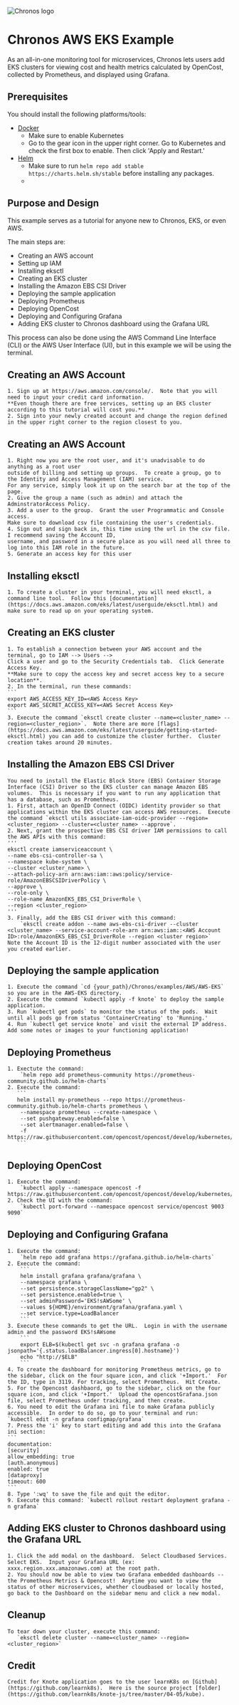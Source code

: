![Chronos logo](https://raw.githubusercontent.com/Chronos2-0/Chronos/master/app/assets/logo2.png)

# Chronos AWS EKS Example

As an all-in-one monitoring tool for microservices, Chronos lets users add EKS clusters for viewing cost and health metrics calculated by OpenCost, collected by Prometheus, and displayed using Grafana. 

## Prerequisites

You should install the following platforms/tools:
- [Docker](https://docs.docker.com/get-docker/)
    - Make sure to enable Kubernetes
    - Go to the gear icon in the upper right corner.  Go to Kubernetes and check the first box to enable.  Then click 'Apply and Restart.'
- [Helm](https://helm.sh/docs/intro/install/)
    - Make sure to run `helm repo add stable https://charts.helm.sh/stable` before installing any packages.
    - 

## Purpose and Design

This example serves as a tutorial for anyone new to Chronos, EKS, or even AWS. 

The main steps are:
- Creating an AWS account
- Setting up IAM
- Installing eksctl
- Creating an EKS cluster
- Installing the Amazon EBS CSI Driver
- Deploying the sample application
- Deploying Prometheus
- Deploying OpenCost
- Deploying and Configuring Grafana
- Adding EKS cluster to Chronos dashboard using the Grafana URL

This process can also be done using the AWS Command Line Interface (CLI) or the AWS User Interface (UI), but in this example we will be using the terminal.

## Creating an AWS Account

    1. Sign up at https://aws.amazon.com/console/.  Note that you will need to input your credit card information.  
    **Even though there are free services, setting up an EKS cluster according to this tutorial will cost you.**  
    2. Sign into your newly created account and change the region defined in the upper right corner to the region closest to you.

## Creating an AWS Account
    1. Right now you are the root user, and it's unadvisable to do anything as a root user 
    outside of billing and setting up groups.  To create a group, go to the Identity and Access Management (IAM) service. 
    For any service, simply look it up on the search bar at the top of the page.  
    2. Give the group a name (such as admin) and attach the AdminstratorAccess Policy.  
    3. Add a user to the group.  Grant the user Programmatic and Console access.  
    Make sure to download csv file containing the user's credentials. 
    4. Sign out and sign back in, this time using the url in the csv file.  I recommend saving the Account ID,
    username, and password in a secure place as you will need all three to log into this IAM role in the future.   
    5. Generate an access key for this user

## Installing eksctl
    1. To create a cluster in your terminal, you will need eksctl, a command line tool.  Follow this [documentation](https://docs.aws.amazon.com/eks/latest/userguide/eksctl.html) and make sure to read up on your operating system. 

## Creating an EKS cluster
    1. To establish a connection between your AWS account and the terminal, go to IAM --> Users --> 
    Click a user and go to the Security Credentials tab.  Click Generate Access Key.  
    **Make sure to copy the access key and secret access key to a secure location**.
    2. In the terminal, run these commands:
    ```
    export AWS_ACCESS_KEY_ID=<AWS Access Key>
    export AWS_SECRET_ACCESS_KEY=<AWS Secret Access Key>
    ``` 
    3. Execute the command `eksctl create cluster --name=<cluster_name> --region=<cluster_region>`.  Note there are more [flags](https://docs.aws.amazon.com/eks/latest/userguide/getting-started-eksctl.html) you can add to customize the cluster further.  Cluster creation takes around 20 minutes. 

## Installing the Amazon EBS CSI Driver
    You need to install the Elastic Block Store (EBS) Container Storage Interface (CSI) Driver so the EKS cluster can manage Amazon EBS volumes.  This is necessary if you want to run any application that has a database, such as Prometheus.  
    1. First, attach an OpenID Connect (OIDC) identity provider so that applications within the EKS cluster can access AWS resources.  Execute the command `eksctl utils associate-iam-oidc-provider --region=<cluster_region> --cluster=<cluster_name> --approve`.
    2. Next, grant the prospective EBS CSI driver IAM permissions to call the AWS APIs with this command:
    '''
    eksctl create iamserviceaccount \
    --name ebs-csi-controller-sa \
    --namespace kube-system \
    --cluster <cluster_name> \
    --attach-policy-arn arn:aws:iam::aws:policy/service-role/AmazonEBSCSIDriverPolicy \
    --approve \
    --role-only \
    --role-name AmazonEKS_EBS_CSI_DriverRole \
    --region <cluster_region>
    '''
    3. Finally, add the EBS CSI driver with this command:
        `eksctl create addon --name aws-ebs-csi-driver --cluster <cluster_name> --service-account-role-arn arn:aws:iam::<AWS Account ID>:role/AmazonEKS_EBS_CSI_DriverRole --region <cluster region>`
    Note the Account ID is the 12-digit number associated with the user you created earlier.  

## Deploying the sample application
    1. Execute the command `cd {your_path}/Chronos/examples/AWS/AWS-EKS` so you are in the AWS-EKS directory.
    2. Execute the command `kubectl apply -f knote` to deploy the sample application. 
    3. Run `kubectl get pods` to monitor the status of the pods.  Wait until all pods go from status 'ContainerCreating' to 'Running.'
    4. Run `kubectl get service knote` and visit the external IP address.  Add some notes or images to your functioning application! 

## Deploying Prometheus
    1. Exectute the command: 
        `helm repo add prometheus-community https://prometheus-community.github.io/helm-charts`
    2. Execute the command:
       ```
       helm install my-prometheus --repo https://prometheus-community.github.io/helm-charts prometheus \
        --namespace prometheus --create-namespace \
        --set pushgateway.enabled=false \
        --set alertmanager.enabled=false \
        -f https://raw.githubusercontent.com/opencost/opencost/develop/kubernetes/prometheus/extraScrapeConfigs.yaml
       ```

## Deploying OpenCost
    1. Execute the command:
        `kubectl apply --namespace opencost -f https://raw.githubusercontent.com/opencost/opencost/develop/kubernetes/opencost.yaml`
    2. Check the UI with the command: 
        `kubectl port-forward --namespace opencost service/opencost 9003 9090`
    
## Deploying and Configuring Grafana
    1. Execute the command:
        `helm repo add grafana https://grafana.github.io/helm-charts`
    2. Execute the command:
        ```
        helm install grafana grafana/grafana \
        --namespace grafana \
        --set persistence.storageClassName="gp2" \
        --set persistence.enabled=true \
        --set adminPassword='EKS!sAWSome' \
        --values ${HOME}/environment/grafana/grafana.yaml \
        --set service.type=LoadBalancer
        ```
    3. Execute these commands to get the URL.  Login in with the username admin and the password EKS!sAWsome
        ```
        export ELB=$(kubectl get svc -n grafana grafana -o jsonpath='{.status.loadBalancer.ingress[0].hostname}')
        echo "http://$ELB"
        ```
    4. To create the dashboard for monitoring Prometheus metrics, go to the sidebar, click on the four square icon, and click '+Import.'  For the ID, type in 3119. For tracking, select Prometheus.  Hit Create.  
    5. For the Opencost dashbaord, go to the sidebar, click on the four square icon, and click '+Import.'  Upload the opencostGrafana.json file, select Prometheus under tracking, and then create.
    6. You need to edit the Grafana ini file to make Grafana publicly accessible.  In order to do so, go to your terminal and run: 
    `kubectl edit -n grafana configmap/grafana`
    7. Press the 'i' key to start editing and add this into the Grafana ini section: 
    ```
    documentation:
    [security]
    allow_embedding: true
    [auth.anonymous]
    enabled: true
    [dataproxy]
    timeout: 600
    ```
    8. Type ':wq' to save the file and quit the editor. 
    9. Execute this command: `kubectl rollout restart deployment grafana -n grafana`

## Adding EKS cluster to Chronos dashboard using the Grafana URL
    1. Click the add modal on the dashboard.  Select Cloudbased Services.  Select EKS.  Input your Grafana URL (ex: xxxx.region.xxx.amazonaws.com) at the root path.  
    2. You should now be able to view two Grafana embedded dashboards -- the Prometheus Metrics & Opencost!  Anytime you want to view the status of other microservices, whether cloudbased or locally hosted, go back to the Dashboard on the sidebar menu and click a new modal.  

## Cleanup
    To tear down your cluster, execute this command:
       `eksctl delete cluster --name=<cluster_name> --region=<cluster_region>`

## Credit
    Credit for Knote application goes to the user learnK8s on [Github](https://github.com/learnk8s).  Here is the source project [folder](https://github.com/learnk8s/knote-js/tree/master/04-05/kube). 

